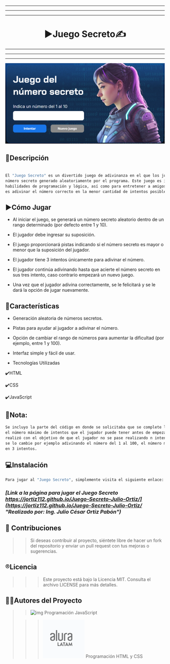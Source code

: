 ***
---
___
# <h1 align="center"> ▶️Juego Secreto✍️ </h1>
***
---
___

![img](img/juego-secreto.png)

## 📄Descripción

```sh

El "Juego Secreto" es un divertido juego de adivinanza en el que los jugadores intentan adivinar un
número secreto generado aleatoriamente por el programa. Este juego es ideal para practicar
habilidades de programación y lógica, así como para entretener a amigos y familiares. El objetivo
es adivinar el número correcto en la menor cantidad de intentos posible.

```
## ▶️Cómo Jugar

- Al iniciar el juego, se generará un número secreto aleatorio dentro de un rango determinado (por defecto entre 1 y 10).

- El jugador debe ingresar su suposición.

- El juego proporcionará pistas indicando si el número secreto es mayor o menor que la suposición del jugador.

- El jugador tiene 3 intentos únicamente para adivinar el número.

- El jugador continúa adivinando hasta que acierte el número secreto en sus tres intento, caso contrario empezará un nuevo juego.

- Una vez que el jugador adivina correctamente, se le felicitará y se le dará la opción de jugar nuevamente.


## 📑Características

- Generación aleatoria de números secretos.

- Pistas para ayudar al jugador a adivinar el número.

- Opción de cambiar el rango de números para aumentar la dificultad (por ejemplo, entre 1 y 100).

- Interfaz simple y fácil de usar.

- Tecnologías Utilizadas

✔️HTML

✔️CSS

✔️JavaScript

## 📝Nota:

```sh
Se incluyo la parte del código en donde se solicitaba que se complete la funcionalidad de implementar
el número máximo de intentos que el jugador puede tener antes de empezar un nuevo juego, esto se
realizó con el objetivo de que el jugador no se pase realizando n intentos en el caso que al juego
se lo cambie por ejemplo adivinando el número del 1 al 100, el número máximo de intentos se lo dejo
en 3 intentos.

```

## 💻Instalación

```sh
Para jugar al "Juego Secreto", simplemente visita el siguiente enlace: 

```
### ***[Link a la página para jugar el Juego Secreto https://jortiz112.github.io/Juego-Secreto-Julio-Ortiz/](https://jortiz112.github.io/Juego-Secreto-Julio-Ortiz/ "Realizado por: Ing. Julio César Ortiz Pabón")***

## 🙏 Contribuciones

>> Si deseas contribuir al proyecto, siéntete libre de hacer un fork del repositorio y enviar un pull request con tus mejoras o sugerencias.

## ®️Licencia

>>> Este proyecto está bajo la Licencia MIT. Consulta el archivo LICENSE para más detalles.

## 👩👨Autores del Proyecto

>> ![img](img/Foto-Pequeña-julio.png "Ing. Julio César Ortiz Pabón")    Programación JavaScript 
>                               
>>> ![img](img/alura-latam.png)  Programación HTML y CSS


